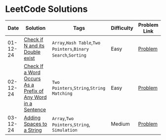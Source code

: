 # LeetCode Solutions
|  Date  |  Solution  |  Tags  |  Difficulty  |  Problem Link |
| --- | --- | --- | --- | --- |
|  01-12-24  |  [Check if N and its Double exist](https://github.com/surya8980/December-2024-Daily-Problems/blob/main/LeetCode/01-Dec-2024/Check%20If%20N%20and%20Its%20Double%20Exist.java)  |  `Array`,`Hash Table`,`Two Pointers`,`Binary Search`,`Sorting`  |  Easy  | [Problem](https://leetcode.com/problems/check-if-n-and-its-double-exist/description/?envType=daily-question&envId=2024-12-01)   |
| 02-12-24 |[Check If a Word Occurs As a Prefix of Any Word in a Sentence](https://github.com/surya8980/December-2024-Daily-Problems/blob/main/LeetCode/02-Dec-2024/Check%20If%20a%20Word%20Occurs%20As%20a%20Prefix%20of%20Any%20Word%20in%20a%20Sentence.java)| `Two Pointers`,`String`,`String Matching`| Easy | [Problem](https://leetcode.com/problems/check-if-a-word-occurs-as-a-prefix-of-any-word-in-a-sentence/description/?envType=daily-question&envId=2024-12-02)
| 03-12-24 | [Adding Spaces to a String](https://github.com/surya8980/December-2024-Daily-Problems/blob/main/LeetCode/03-Dec-2024/Adding%20Spaces%20to%20a%20String.java) | `Array`,`Two Pointers`,`String`, `Simulation` | Medium |[Problem](https://leetcode.com/problems/adding-spaces-to-a-string/description/)
